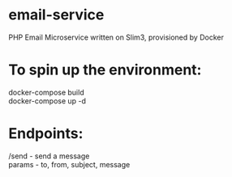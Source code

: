 # email-service
PHP Email Microservice written on Slim3, provisioned by Docker

# To spin up the environment:
docker-compose build<br>
docker-compose up -d

# Endpoints:
/send - send a message<br>
params - to, from, subject, message
